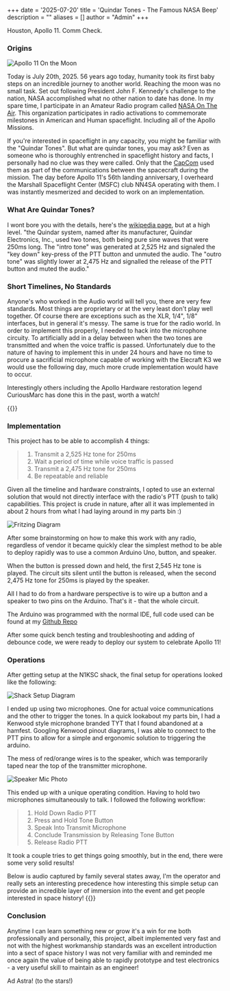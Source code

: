 +++
date = '2025-07-20'
title = 'Quindar Tones - The Famous NASA Beep'
description = ""
aliases = []
author = "Admin"
+++

Houston, Apollo 11. Comm Check.

### Origins

![Apollo 11 On the Moon](https://external-content.duckduckgo.com/iu/?u=https%3A%2F%2Fblog.sciencemuseum.org.uk%2Fwp-content%2Fuploads%2F2019%2F07%2FApollo-11-astronaut-Buzz-Aldrin-stands-next-to-a-flag-on-the-moon-on-July-20-1969.-NASA-960x600.jpg&f=1&nofb=1&ipt=1ec5e6eb4c51dd717d5a49cb8902c99a1e689c7b6b93e27793190bb2df62fab8)

Today is July 20th, 2025. 56 years ago today, humanity took its first baby steps on an incredible journey to another world. Reaching the moon was no small task. Set out following President John F. Kennedy's challenge to the nation, NASA accomplished what no other nation to date has done. In my spare time, I participate in an Amateur Radio program called [NASA On The Air](https://nasaontheair.wordpress.com/). This organization participates in radio activations to commemorate milestones in American and Human spaceflight. Including all of the Apollo Missions.

If you're interested in spaceflight in any capacity, you might be familiar with the "Quindar Tones". But what are quindar tones, you may ask? Even as someone who is thoroughly entrenched in spaceflight history and facts, I personally had no clue was they were called. Only that the [CapCom](https://en.wikipedia.org/wiki/Flight_controller) used them as part of the communications between the spacecraft during the mission. The day before Apollo 11's 56th landing anniversary, I overheard the Marshall Spaceflight Center (MSFC) club NN4SA operating with them. I was instantly mesmerized and decided to work on an implementation.

### What Are Quindar Tones?
I wont bore you with the details, here's the [wikipedia page](https://en.wikipedia.org/wiki/Quindar_tones), but at a high level.
"the Quindar system, named after its manufacturer, Quindar Electronics, Inc., used two tones, both being pure sine waves that were 250ms long. The "intro tone" was generated at 2,525 Hz and signaled the "key down" key-press of the PTT button and unmuted the audio. The "outro tone" was slightly lower at 2,475 Hz and signalled the release of the PTT button and muted the audio."


### Short Timelines, No Standards

Anyone's who worked in the Audio world will tell you, there are very few standards. Most things are proprietary or at the very least don't play well together. Of course there are exceptions such as the XLR, 1/4", 1/8" interfaces, but in general it's messy. The same is true for the radio world. In order to implement this properly, I needed to hack into the microphone circuity. To artificially add in a delay between when the two tones are transmitted and when the voice traffic is passed. Unfortunately due to the nature of having to implement this in under 24 hours and have no time to procure a sacrificial microphone capable of working with the Elecraft K3 we would use the following day, much more crude implementation would have to occur. 

Interestingly others including the Apollo Hardware restoration legend CuriousMarc has done this in the past, worth a watch! 

{{<youtube rAAFkjYxWj4>}}


### Implementation
This project has to be able to accomplish 4 things:
> 1. Transmit a 2,525 Hz tone for 250ms
> 2. Wait a period of time while voice traffic is passed
> 3. Transmit a 2,475 Hz tone for 250ms
> 4. Be repeatable and reliable

Given all the timeline and hardware constraints, I opted to use an external solution that would not directly interface with the radio's PTT (push to talk) capabilities.
This project is crude in nature, after all it was implemented in about 2 hours from what I had laying around in my parts bin :)


![Fritzing Diagram](https://i.imgur.com/G7QYIRl.png)

After some brainstorming on how to make this work with any radio, regardless of vendor it became quickly clear the simplest method to be able to deploy rapidly was to use a common Arduino Uno, button, and speaker.

When the button is pressed down and held, the first 2,545 Hz tone is played. The circuit sits silent until the button is released, when the second 2,475 Hz tone for 250ms is played by the speaker.

All I had to do from a hardware perspective is to wire up a button and a speaker to two pins on the Arduino. That's it - that the whole circuit.

The Arduino was programmed with the normal IDE, full code used can be found at my [Github Repo](https://github.com/planetdeimos/QuindarTones)

After some quick bench testing and troubleshooting and adding of debounce code, we were ready to deploy our system to celebrate Apollo 11!


### Operations

After getting setup at the N1KSC shack, the final setup for operations looked like the following:

![Shack Setup Diagram](https://i.imgur.com/gB4YZ6V.jpeg)

I ended up using two microphones. One for actual voice communications and the other to trigger the tones. In a quick lookabout my parts bin, I had a Kenwood style microphone branded TYT that I found abandoned at a hamfest. Googling Kenwood pinout diagrams, I was able to connect to the PTT pins to allow for a simple and ergonomic solution to triggering the arduino.

The mess of red/orange wires is to the speaker, which was temporarily taped near the top of the transmitter microphone.

![Speaker Mic Photo](https://i.imgur.com/AJoSOHx.jpeg)


This ended up with a unique operating condition. Having to hold two microphones simultaneously to talk. I followed the following workflow:
>1. Hold Down Radio PTT
>2. Press and Hold Tone Button
>3. Speak Into Transmit Microphone
>4. Conclude Transmission by Releasing Tone Button
>5. Release Radio PTT

It took a couple tries to get things going smoothly, but in the end, there were some very solid results!


Below is audio captured by family several states away, I'm the operator and really sets an interesting precedence how interesting this simple setup can provide an incredible layer of immersion into the event and get people interested in space history!
{{<youtube kstWFDS7sEQ>}}



### Conclusion

Anytime I can learn something new or grow it's a win for me both professionally and personally, this project, albeit implemented very fast and not with the highest workmanship standards was an excellent introduction into a sect of space history I was not very familiar with and reminded me once again the value of being able to rapidly prototype and test electronics - a very useful skill to maintain as an engineer!

Ad Astra!
(to the stars!)